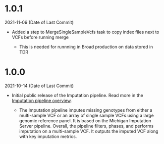 # 1.0.1
2021-11-09 (Date of Last Commit)
* Added a step to MergeSingleSampleVcfs task to copy index files next to VCFs before running merge

    * This is needed for runnning in Broad production on data stored in TDR

# 1.0.0
2021-10-14 (Date of Last Commit)

* Initial public release of the Imputation pipeline. Read more in the [Imputation pipeline overview](https://broadinstitute.github.io/warp/docs/Pipelines/Imputation_Pipeline/README).

  * The Imputation pipeline imputes missing genotypes from either a multi-sample VCF or an array of single sample VCFs using a large genomic reference panel. It is based on the Michigan Imputation Server pipeline. Overall, the pipeline filters, phases, and performs imputation on a multi-sample VCF. It outputs the imputed VCF along with key imputation metrics.

